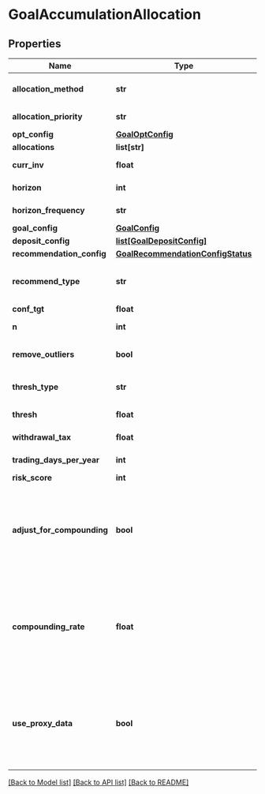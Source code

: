 # GoalAccumulationAllocation

## Properties
Name | Type | Description | Notes
------------ | ------------- | ------------- | -------------
**allocation_method** | **str** | The allocation universe source, either create or select | 
**allocation_priority** | **str** | Priority when allocating, either risk or goal | 
**opt_config** | [**GoalOptConfig**](GoalOptConfig.md) |  | [optional] 
**allocations** | **list[str]** |  | [optional] 
**curr_inv** | **float** | The current amount invested | 
**horizon** | **int** | The accumulation goal horizon | 
**horizon_frequency** | **str** | Frequency in relation to the horizon | 
**goal_config** | [**GoalConfig**](GoalConfig.md) |  | 
**deposit_config** | [**list[GoalDepositConfig]**](GoalDepositConfig.md) | The deposit attributes | [optional] 
**recommendation_config** | [**GoalRecommendationConfigStatus**](GoalRecommendationConfigStatus.md) |  | [optional] 
**recommend_type** | **str** | The type of recommended action | [optional] [default to 'horizon']
**conf_tgt** | **float** | The confidence target | [optional] 
**n** | **int** | The number of Monte Carlo simulations to run | [optional] 
**remove_outliers** | **bool** | If TRUE, remove outlying results | [optional] [default to True]
**thresh_type** | **str** | The goal deviation threshold type | [optional] [default to 'perc']
**thresh** | **float** | The goal deviation threshold value | [optional] 
**withdrawal_tax** | **float** | The tax rate for withdrawals | [optional] 
**trading_days_per_year** | **int** | Days per year a portfolio trades | [optional] 
**risk_score** | **int** | The investor&#39;s risk score | [optional] 
**adjust_for_compounding** | **bool** | If true, adjust periodic deposit amounts for compounding based on compounding_rate. This applies when a deposit’s dep_frequency is shorter than horizon_frequency. Defaults to false. | [optional] [default to False]
**compounding_rate** | **float** | The annualized rate to use when approximating a compounding effect on deposits. This value must be defined and adjust_for_compounding must be true in order to activate compounding adjustment. Defaults to 0. | [optional] 
**use_proxy_data** | **bool** | If true, incorporate proxy price data as defined at the Security level in the Nucleus API. Proxy data is merged with base security data to form a continuous price history. Defaults to false. | [optional] [default to False]

[[Back to Model list]](../README.md#documentation-for-models) [[Back to API list]](../README.md#documentation-for-api-endpoints) [[Back to README]](../README.md)


